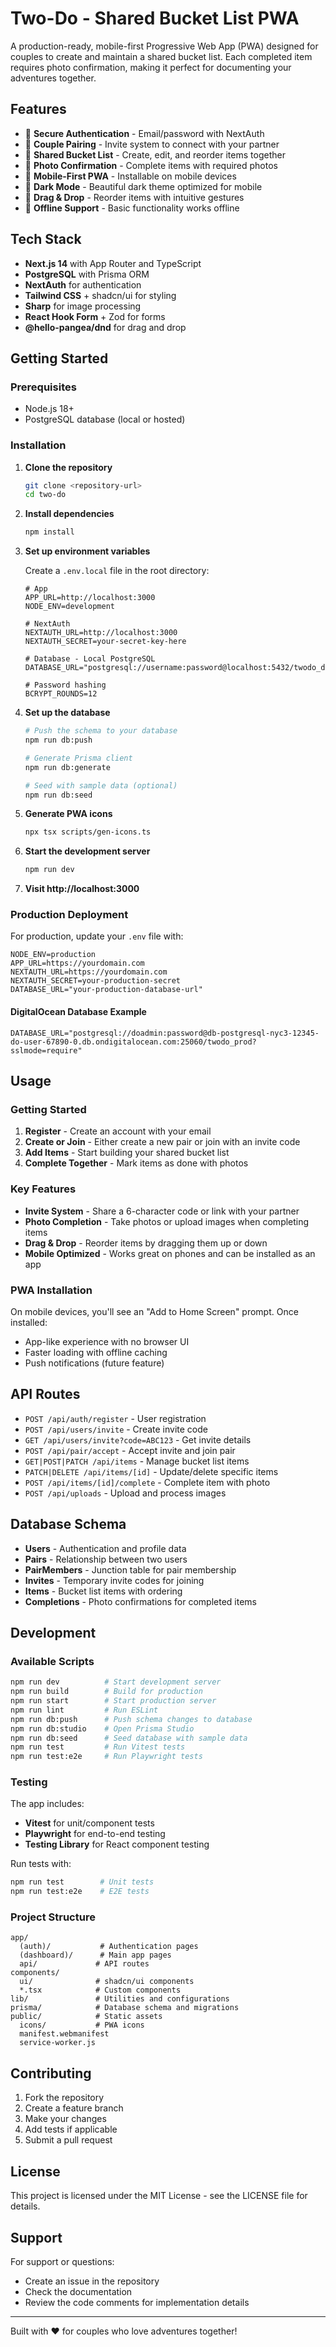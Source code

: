 # Two-Do - Shared Bucket List PWA

A production-ready, mobile-first Progressive Web App (PWA) designed for couples to create and maintain a shared bucket list. Each completed item requires photo confirmation, making it perfect for documenting your adventures together.

## Features

- 🔐 **Secure Authentication** - Email/password with NextAuth
- 💑 **Couple Pairing** - Invite system to connect with your partner
- 📝 **Shared Bucket List** - Create, edit, and reorder items together
- 📸 **Photo Confirmation** - Complete items with required photos
- 📱 **Mobile-First PWA** - Installable on mobile devices
- 🌙 **Dark Mode** - Beautiful dark theme optimized for mobile
- 🔄 **Drag & Drop** - Reorder items with intuitive gestures
- 📴 **Offline Support** - Basic functionality works offline

## Tech Stack

- **Next.js 14** with App Router and TypeScript
- **PostgreSQL** with Prisma ORM
- **NextAuth** for authentication
- **Tailwind CSS** + shadcn/ui for styling
- **Sharp** for image processing
- **React Hook Form** + Zod for forms
- **@hello-pangea/dnd** for drag and drop

## Getting Started

### Prerequisites

- Node.js 18+ 
- PostgreSQL database (local or hosted)

### Installation

1. **Clone the repository**
   ```bash
   git clone <repository-url>
   cd two-do
   ```

2. **Install dependencies**
   ```bash
   npm install
   ```

3. **Set up environment variables**
   
   Create a `.env.local` file in the root directory:
   ```env
   # App
   APP_URL=http://localhost:3000
   NODE_ENV=development

   # NextAuth
   NEXTAUTH_URL=http://localhost:3000
   NEXTAUTH_SECRET=your-secret-key-here

   # Database - Local PostgreSQL
   DATABASE_URL="postgresql://username:password@localhost:5432/twodo_dev"

   # Password hashing
   BCRYPT_ROUNDS=12
   ```

4. **Set up the database**
   ```bash
   # Push the schema to your database
   npm run db:push
   
   # Generate Prisma client
   npm run db:generate
   
   # Seed with sample data (optional)
   npm run db:seed
   ```

5. **Generate PWA icons**
   ```bash
   npx tsx scripts/gen-icons.ts
   ```

6. **Start the development server**
   ```bash
   npm run dev
   ```

7. **Visit http://localhost:3000**

### Production Deployment

For production, update your `.env` file with:

```env
NODE_ENV=production
APP_URL=https://yourdomain.com
NEXTAUTH_URL=https://yourdomain.com
NEXTAUTH_SECRET=your-production-secret
DATABASE_URL="your-production-database-url"
```

#### DigitalOcean Database Example

```env
DATABASE_URL="postgresql://doadmin:password@db-postgresql-nyc3-12345-do-user-67890-0.db.ondigitalocean.com:25060/twodo_prod?sslmode=require"
```

## Usage

### Getting Started

1. **Register** - Create an account with your email
2. **Create or Join** - Either create a new pair or join with an invite code
3. **Add Items** - Start building your shared bucket list
4. **Complete Together** - Mark items as done with photos

### Key Features

- **Invite System** - Share a 6-character code or link with your partner
- **Photo Completion** - Take photos or upload images when completing items
- **Drag & Drop** - Reorder items by dragging them up or down
- **Mobile Optimized** - Works great on phones and can be installed as an app

### PWA Installation

On mobile devices, you'll see an "Add to Home Screen" prompt. Once installed:
- App-like experience with no browser UI
- Faster loading with offline caching
- Push notifications (future feature)

## API Routes

- `POST /api/auth/register` - User registration
- `POST /api/users/invite` - Create invite code
- `GET /api/users/invite?code=ABC123` - Get invite details
- `POST /api/pair/accept` - Accept invite and join pair
- `GET|POST|PATCH /api/items` - Manage bucket list items
- `PATCH|DELETE /api/items/[id]` - Update/delete specific items
- `POST /api/items/[id]/complete` - Complete item with photo
- `POST /api/uploads` - Upload and process images

## Database Schema

- **Users** - Authentication and profile data
- **Pairs** - Relationship between two users
- **PairMembers** - Junction table for pair membership
- **Invites** - Temporary invite codes for joining
- **Items** - Bucket list items with ordering
- **Completions** - Photo confirmations for completed items

## Development

### Available Scripts

```bash
npm run dev          # Start development server
npm run build        # Build for production
npm run start        # Start production server
npm run lint         # Run ESLint
npm run db:push      # Push schema changes to database
npm run db:studio    # Open Prisma Studio
npm run db:seed      # Seed database with sample data
npm run test         # Run Vitest tests
npm run test:e2e     # Run Playwright tests
```

### Testing

The app includes:
- **Vitest** for unit/component tests
- **Playwright** for end-to-end testing
- **Testing Library** for React component testing

Run tests with:
```bash
npm run test        # Unit tests
npm run test:e2e    # E2E tests
```

### Project Structure

```
app/
  (auth)/           # Authentication pages
  (dashboard)/      # Main app pages
  api/             # API routes
components/
  ui/              # shadcn/ui components
  *.tsx            # Custom components
lib/               # Utilities and configurations
prisma/            # Database schema and migrations
public/            # Static assets
  icons/           # PWA icons
  manifest.webmanifest
  service-worker.js
```

## Contributing

1. Fork the repository
2. Create a feature branch
3. Make your changes
4. Add tests if applicable
5. Submit a pull request

## License

This project is licensed under the MIT License - see the LICENSE file for details.

## Support

For support or questions:
- Create an issue in the repository
- Check the documentation
- Review the code comments for implementation details

---

Built with ❤️ for couples who love adventures together!